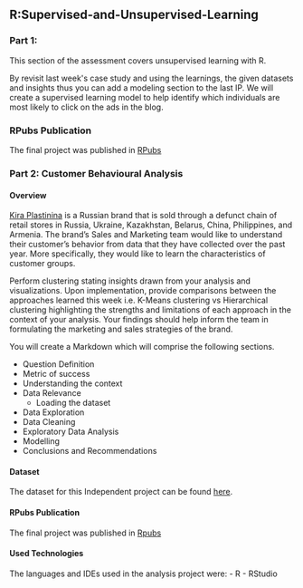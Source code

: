 ## R:Supervised-and-Unsupervised-Learning
### Part 1:
This section of the assessment covers unsupervised learning with R.

By revisit last week's case study and using the learnings, the given datasets and insights thus you can add a modeling section to the last IP. We will create a supervised learning model to help identify which individuals are most likely to click on the ads in the blog.

### RPubs Publication
The final project was published in [RPubs](https://rpubs.com/Binti_Kadzo/910110)

### Part 2: Customer Behavioural Analysis
#### Overview
[Kira Plastinina](https://kiraplastinina.ru/) is a Russian brand that is sold through a defunct chain of retail stores in Russia, Ukraine, Kazakhstan, Belarus, China, Philippines, and Armenia. The brand’s Sales and Marketing team would like to understand their customer’s behavior from data that they have collected over the past year. More specifically, they would like to learn the characteristics of customer groups.

Perform clustering stating insights drawn from your analysis and visualizations. Upon implementation, provide comparisons between the approaches learned this week i.e. K-Means clustering vs Hierarchical clustering highlighting the strengths and limitations of each approach in the context of your analysis. Your findings should help inform the team in formulating the marketing and sales strategies of the brand.

You will create a Markdown which will comprise the following sections.
- Question Definition
- Metric of success
- Understanding the context
- Data Relevance
    - Loading the dataset
- Data Exploration
- Data Cleaning
- Exploratory Data Analysis
- Modelling
- Conclusions and Recommendations 

#### Dataset
The dataset for this Independent project can be found [here](http://bit.ly/EcommerceCustomersDataset).

#### RPubs Publication
The final project was published in [Rpubs]()

#### Used Technologies
The languages and IDEs used in the analysis project were:
      - R
      - RStudio
